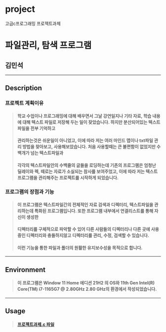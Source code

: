 # project
고급c프로그래밍 프로젝트과제
# 파일관리, 탐색 프로그램
## 김민석
-----------
## Description
### 프로젝트 계획이유
>#### 학교 수업이나 프로그래밍에 대해 배우면서 그날 강연일지나 기타 자료, 학습 내용에 대해 텍스트 파일로 저장해 두는 일이 잦았습니다. 하지만 분산되어있는 텍스트파일을 전부 기억하고
>#### 관리하는것은 쉬운일이 아니었고, 이에 따라 저는 여러 마인드 맵이나 txt파일 관리 방법을 찾아보고, 사용해보았습니다. 처음 사용할때는 큰 불편함이 없었지만 수백개가 넘는 텍스트파일과
>#### 각각의 텍스트파일안의 수백줄의 글들을 로딩하는데 기존의 프로그램은 엄청난 딜레이와 렉, 때로는 자료가 소실되는 참사를 보여주었고, 이에 따라 저는 텍스트 프로그램을 관리해주는 프로젝트를 시작하게 되었습니다.
### 프로그램의 장점과 기능
>#### 이 프로그램은 텍스트파일간의 전체적인 자료 검색과 디렉터리, 텍스트파일을 관리하는데 특화된 프로그램입니다. 또한 프로그램 내부에서 연결리스트를 통해 자신이 생성한 
>#### 디렉터리를 구체적으로 파악할 수 있어 다른 사람들의 디렉터리나 다른 곳에 사용중인 디렉터리와 충돌하지않고 디렉터리를 관리, 수정, 검색할 수 있습니다.
>#### 이런 기능을 통한 파일과 폴더의 원활한 유지보수성을 목적으로 합니다.
---------
## Environment
>#### 이 프로그램은 Window 11 Home 에디션 21H2 의 OS와 11th Gen Intel(R) Core(TM) i7-1165G7 @ 2.80GHz   2.80 GHz의 환경에서 작성되었습니다.
------
## Usage
>#### [프로젝트과제.c 파일](https://github.com/KMIN6/project/blob/main/%ED%94%84%EB%A1%9C%EC%A0%9D%ED%8A%B8%EA%B3%BC%EC%A0%9C.c)
